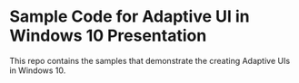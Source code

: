 # Sample Code for Adaptive UI in Windows 10 Presentation

This repo contains the samples that demonstrate the creating Adaptive UIs in Windows 10.
